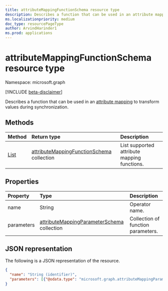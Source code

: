 ```yaml
---
title: attributeMappingFunctionSchema resource type
description: Describes a function that can be used in an attribute mapping to transform values during synchronization.
ms.localizationpriority: medium
doc_type: resourcePageType
author: ArvindHarinder1
ms.prod: applications
---
```


# attributeMappingFunctionSchema resource type

Namespace: microsoft.graph

[!INCLUDE [beta-disclaimer](../../includes/beta-disclaimer.md)]

Describes a function that can be used in an [attribute mapping](synchronization-attributemapping.md) to transform values during synchronization.

## Methods

| Method                                                            | Return type                                                                                                 | Description                                 |
| :---------------------------------------------------------------- | :---------------------------------------------------------------------------------------------------------- | :------------------------------------------ |
| [List](../api/synchronization-synchronizationschema-functions.md) | [attributeMappingFunctionSchema](../resources/synchronization-attributemappingfunctionschema.md) collection | List supported attribute mapping functions. |

## Properties

| Property   | Type                                                                                                          | Description                        |
| :--------- | :------------------------------------------------------------------------------------------------------------ | :--------------------------------- |
| name       | String                                                                                                        | Operator name.                     |
| parameters | [attributeMappingParameterSchema](../resources/synchronization-attributemappingparameterschema.md) collection | Collection of function parameters. |

## JSON representation

The following is a JSON representation of the resource.

<!-- {
  "blockType": "resource",
  "optionalProperties": [

  ],
  "@odata.type": "microsoft.graph.attributeMappingFunctionSchema"
}-->

```json
{
  "name": "String (identifier)",
  "parameters": [{"@odata.type": "microsoft.graph.attributeMappingParameterSchema"}]
}

```

<!-- uuid: 8fcb5dbc-d5aa-4681-8e31-b001d5168d79
2015-10-25 14:57:30 UTC -->

<!--
{
  "type": "#page.annotation",
  "description": "attributeMappingFunctionSchema resource",
  "keywords": "",
  "section": "documentation",
  "tocPath": "",
  "suppressions": []
}
-->
